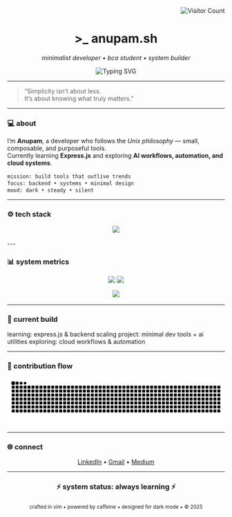 <!-- Visitor Log Tracker -->
<p align="right">
  <img src="https://komarev.com/ghpvc/?username=gomugomucode&label=Log%20Entries&color=8A2BE2&style=flat-square" alt="Visitor Count"/>
</p>

<!-- Intro -->
<h1 align="center">>_ anupam.sh</h1>
<p align="center">
  <i>minimalist developer • bca student • system builder</i>
</p>

<p align="center">
  <img src="https://readme-typing-svg.demolab.com?font=Fira+Code&pause=1000&color=00FF7F&center=true&vCenter=true&width=435&lines=building+minimal+systems;open-source+enthusiast;dark+mode+forever;learning+express.js" alt="Typing SVG" />
</p>

---

> “Simplicity isn’t about less.  
> It’s about knowing what truly matters.”

---

### 💻 about
I’m **Anupam**, a developer who follows the *Unix philosophy* — small, composable, and purposeful tools.  
Currently learning **Express.js** and exploring **AI workflows, automation, and cloud systems**.  

    mission: build tools that outlive trends
    focus: backend • systems • minimal design
    mood: dark • steady • silent


---

### ⚙️ tech stack
<p align="center">
  <img src="https://skillicons.dev/icons?i=python,flask,java,c,js,nodejs,express,django,react,tailwind,html,css,mysql,php,linux,git&perline=7" />
</p>
---

### 📊 system metrics
<p align="center">
  <img width="48%" src="https://github-readme-stats.vercel.app/api?username=gomugomucode&show_icons=true&theme=tokyonight&hide_border=true" />
  <img width="48%" src="https://github-readme-streak-stats.herokuapp.com/?user=gomugomucode&theme=tokyonight&hide_border=true" />
</p>

<p align="center">
  <img width="48%" src="https://github-readme-stats.vercel.app/api/top-langs/?username=gomugomucode&layout=compact&theme=tokyonight&hide_border=true" />
</p>

---

### 🧠 current build

learning: express.js & backend scaling
project: minimal dev tools + ai utilities
exploring: cloud workflows & automation


---

### 🐍 contribution flow
<p align="center">
  <img src="https://raw.githubusercontent.com/gomugomucode/gomugomucode/output/github-contribution-grid-snake.svg" alt="3D contribution snake animation" />
</p>

---

### 🌐 connect
<p align="center">
  <a href="https://www.linkedin.com/in/unish06/">LinkedIn</a> •
  <a href="mailto:alinedtwins@gmail.com">Gmail</a> •
  <a href="https://medium.com/@gomugomucode">Medium</a>
</p>

---

<h3 align="center">⚡ system status: always learning ⚡</h3>

<p align="center">
  <sub>crafted in vim • powered by caffeine • designed for dark mode • © 2025</sub>
</p>
